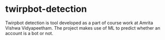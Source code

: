 # twirpbot-detection

Twirpbot detection is tool developed as a part of course work at Amrita Vishwa Vidyapeetham. The project makes use of ML to predict whether an account is a bot or not. 
